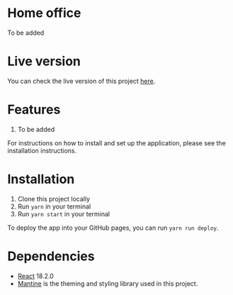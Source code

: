 # Home office

To be added

# Live version

You can check the live version of this project [here](https://home-office.netlify.app/).

# Features

1. To be added

For instructions on how to install and set up the application, please see the installation instructions.

# Installation

1. Clone this project locally
2. Run `yarn` in your terminal
3. Run `yarn start` in your terminal

To deploy the app into your GitHub pages, you can run `yarn run deploy`.

# Dependencies

- [React](https://reactjs.org/) 18.2.0
- [Mantine](https://mantine.dev/) is the theming and styling library used in this project.
